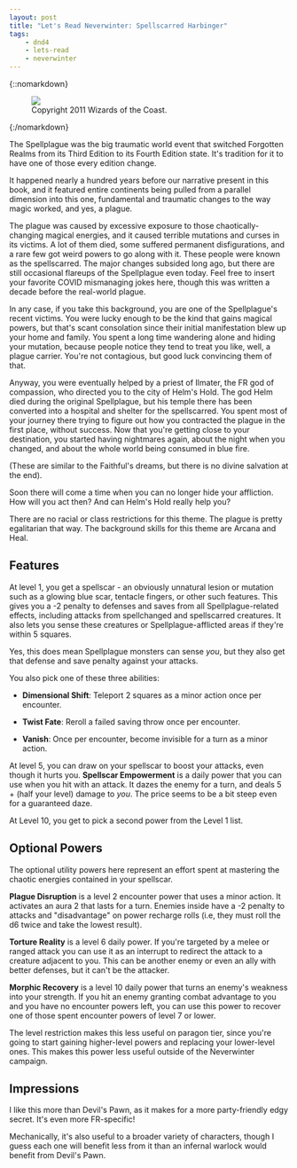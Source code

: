 ```yaml
---
layout: post
title: "Let's Read Neverwinter: Spellscarred Harbinger"
tags:
    - dnd4
    - lets-read
    - neverwinter
---
```


{::nomarkdown}
<figure class="center">
  <img src="{{ "/assets/wir-neverwinter-spellscarred.png" | absolute_url }}"/>
  <figcaption>
    Copyright 2011 Wizards of the Coast.
  </figcaption>
</figure>
{:/nomarkdown}

The Spellplague was the big traumatic world event that switched Forgotten Realms
from its Third Edition to its Fourth Edition state. It's tradition for it to
have one of those every edition change.

It happened nearly a hundred years before our narrative present in this book,
and it featured entire continents being pulled from a parallel dimension into
this one, fundamental and traumatic changes to the way magic worked, and yes, a
plague.

The plague was caused by excessive exposure to those chaotically-changing
magical energies, and it caused terrible mutations and curses in its victims. A
lot of them died, some suffered permanent disfigurations, and a rare few got
weird powers to go along with it. These people were known as the
spellscarred. The major changes subsided long ago, but there are still
occasional flareups of the Spellplague even today. Feel free to insert your
favorite COVID mismanaging jokes here, though this was written a decade before
the real-world plague.

In any case, if you take this background, you are one of the Spellplague's
recent victims. You were lucky enough to be the kind that gains magical powers,
but that's scant consolation since their initial manifestation blew up your home
and family. You spent a long time wandering alone and hiding your mutation,
because people notice they tend to treat you like, well, a plague
carrier. You're not contagious, but good luck convincing them of that.

Anyway, you were eventually helped by a priest of Ilmater, the FR god of
compassion, who directed you to the city of Helm's Hold. The god Helm died
during the original Spellplague, but his temple there has been converted into a
hospital and shelter for the spellscarred. You spent most of your journey there
trying to figure out how you contracted the plague in the first place, without
success. Now that you're getting close to your destination, you started having
nightmares again, about the night when you changed, and about the whole world
being consumed in blue fire.

(These are similar to the Faithful's dreams, but there is no divine salvation at
the end).

Soon there will come a time when you can no longer hide your affliction. How
will you act then? And can Helm's Hold really help you?

There are no racial or class restrictions for this theme. The plague is pretty
egalitarian that way. The background skills for this theme are Arcana and Heal.

## Features

At level 1, you get a spellscar - an obviously unnatural lesion or mutation such
as a glowing blue scar, tentacle fingers, or other such features. This gives you
a -2 penalty to defenses and saves from all Spellplague-related effects,
including attacks from spellchanged and spellscarred creatures. It also lets you
sense these creatures or Spellplague-afflicted areas if they're within 5
squares.

Yes, this does mean Spellplague monsters can sense _you_, but they also get that
defense and save penalty against your attacks.

You also pick one of these three abilities:

- **Dimensional Shift**: Teleport 2 squares as a minor action once per
  encounter.

- **Twist Fate**: Reroll a failed saving throw once per encounter.

- **Vanish**: Once per encounter, become invisible for a turn as a minor action.

At level 5, you can draw on your spellscar to boost your attacks, even though it
hurts you. **Spellscar Empowerment** is a daily power that you can use when you
hit with an attack. It dazes the enemy for a turn, and deals 5 + (half your
level) damage to _you_. The price seems to be a bit steep even for a guaranteed
daze.

At Level 10, you get to pick a second power from the Level 1 list.

## Optional Powers

The optional utility powers here represent an effort spent at mastering the
chaotic energies contained in your spellscar.

**Plague Disruption** is a level 2 encounter power that uses a minor action. It
activates an aura 2 that lasts for a turn. Enemies inside have a -2 penalty to
attacks and "disadvantage" on power recharge rolls (i.e, they must roll the d6
twice and take the lowest result).

**Torture Reality** is a level 6 daily power. If you're targeted by a melee or
ranged attack you can use it as an interrupt to redirect the attack to a
creature adjacent to you. This can be another enemy or even an ally with better
defenses, but it can't be the attacker.

**Morphic Recovery** is a level 10 daily power that turns an enemy's weakness
into your strength. If you hit an enemy granting combat advantage to you and
you have no encounter powers left, you can use this power to recover one of
those spent encounter powers of level 7 or lower.

The level restriction makes this less useful on paragon tier, since you're going
to start gaining higher-level powers and replacing your lower-level ones. This
makes this power less useful outside of the Neverwinter campaign.

## Impressions

I like this more than Devil's Pawn, as it makes for a more party-friendly edgy
secret. It's even more FR-specific!

Mechanically, it's also useful to a broader variety of characters, though I
guess each one will benefit less from it than an infernal warlock would benefit
from Devil's Pawn.
